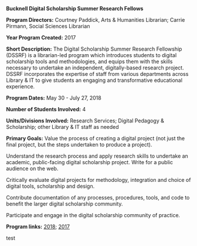 <b>Bucknell Digital Scholarship Summer Research Fellows</b><p>
<b>Program Directors:</b> Courtney Paddick, Arts & Humanities Librarian; Carrie Pirmann, Social Sciences Librarian<p>
<b>Year Program Created:</b> 2017<p>
<b>Short Description:</b> The Digital Scholarship Summer Research Fellowship (DSSRF) is a librarian-led program which introduces students to digital scholarship tools and methodologies, and equips them with the skills necessary to undertake an independent, digitally-based research project. DSSRF incorporates the expertise of staff from various departments across Library & IT to give students an engaging and transformative educational experience. <p>
<b>Program Dates:</b> May 30 - July 27, 2018<p>
<b>Number of Students Involved:</b> 4<p>
<b>Units/Divisions Involved:</b> Research Services; Digital Pedagogy & Scholarship; other Library & IT staff as needed<p>
<b>Primary Goals:</b> Value the process of creating a digital project (not just the final project, but the steps undertaken to produce a project).<p>
Understand the research process and apply research skills to undertake an academic, public-facing digital scholarship project.
Write for a public audience on the web.<p>
Critically evaluate digital projects for methodology, integration and choice of digital tools, scholarship and design.<p>
Contribute documentation of any processes, procedures, tools, and code to benefit the larger digital scholarship community.<p>
Participate and engage in the digital scholarship community of practice.<p>
<b>Program links:</b> <a href=http://dssrf2018.blogs.bucknell.edu/>2018</a>; <a href=http://dssrf.blogs.bucknell.edu/>2017</a>

test

